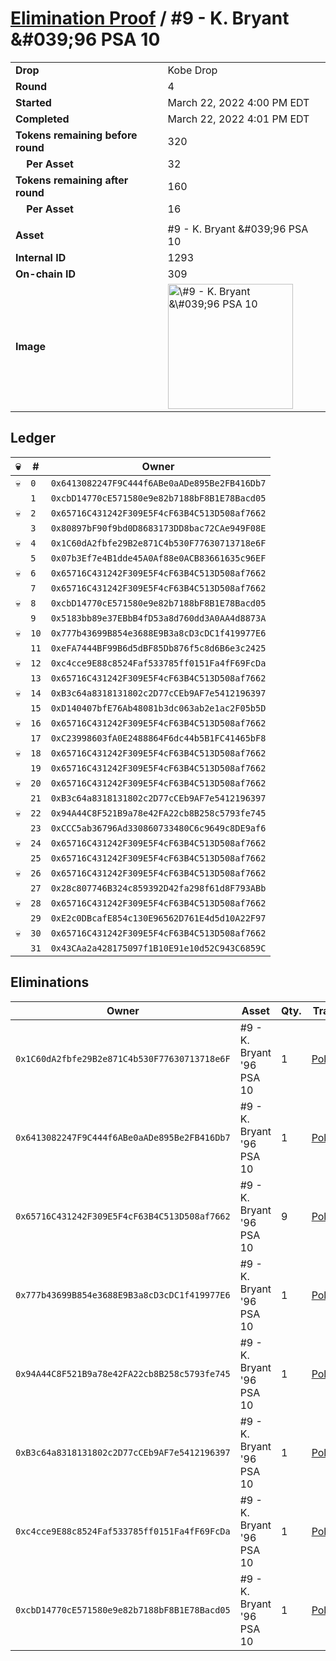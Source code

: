# [Elimination Proof](./readme.md) / \#9 - K. Bryant &\#039;96 PSA 10

|                                       |                                                                                                                                                                                                      |
| ------------------------------------- | ---------------------------------------------------------------------------------------------------------------------------------------------------------------------------------------------------- |
| **Drop**                              | Kobe Drop                                                                                                                                                                                            |
| **Round**                             | 4                                                                                                                                                                                                    |
| **Started**                           | March 22, 2022 4:00 PM EDT                                                                                                                                                                           |
| **Completed**                         | March 22, 2022 4:01 PM EDT                                                                                                                                                                           |
| **Tokens remaining before round**     | 320                                                                                                                                                                                                  |
| **&nbsp;&nbsp;&nbsp;&nbsp;Per Asset** | 32                                                                                                                                                                                                   |
| **Tokens remaining after round**      | 160                                                                                                                                                                                                  |
| **&nbsp;&nbsp;&nbsp;&nbsp;Per Asset** | 16                                                                                                                                                                                                   |
|                                       |                                                                                                                                                                                                      |
| **Asset**                             | \#9 - K. Bryant &\#039;96 PSA 10                                                                                                                                                                     |
| **Internal ID**                       | 1293                                                                                                                                                                                                 |
| **On-chain ID**                       | 309                                                                                                                                                                                                  |
| **Image**                             | <img src="https://tcdn.blokpax.com/95d5aeda-8542-4048-840a-bec5756477eb/96cefdcee1984b0d64a0ccb1b4fa7493316d4cf03b0ed4262c3433b97c096038.jpg" height="200" alt="\#9 - K. Bryant &\#039;96 PSA 10" /> |

## Ledger

| 💀  | #    | Owner                                        |
| --- | ---- | -------------------------------------------- |
| 💀  | `0`  | `0x6413082247F9C444f6ABe0aADe895Be2FB416Db7` |
|     | `1`  | `0xcbD14770cE571580e9e82b7188bF8B1E78Bacd05` |
| 💀  | `2`  | `0x65716C431242F309E5F4cF63B4C513D508af7662` |
|     | `3`  | `0x80897bF90f9bd0D8683173DD8bac72CAe949F08E` |
| 💀  | `4`  | `0x1C60dA2fbfe29B2e871C4b530F77630713718e6F` |
|     | `5`  | `0x07b3Ef7e4B1dde45A0Af88e0ACB83661635c96EF` |
| 💀  | `6`  | `0x65716C431242F309E5F4cF63B4C513D508af7662` |
|     | `7`  | `0x65716C431242F309E5F4cF63B4C513D508af7662` |
| 💀  | `8`  | `0xcbD14770cE571580e9e82b7188bF8B1E78Bacd05` |
|     | `9`  | `0x5183bb89e37EBbB4fD53a8d760dd3A0AA4d8873A` |
| 💀  | `10` | `0x777b43699B854e3688E9B3a8cD3cDC1f419977E6` |
|     | `11` | `0xeFA7444BF99B6d5dBF85Db876f5c8d6B6e3c2425` |
| 💀  | `12` | `0xc4cce9E88c8524Faf533785ff0151Fa4fF69FcDa` |
|     | `13` | `0x65716C431242F309E5F4cF63B4C513D508af7662` |
| 💀  | `14` | `0xB3c64a8318131802c2D77cCEb9AF7e5412196397` |
|     | `15` | `0xD140407bfE76Ab48081b3dc063ab2e1ac2F05b5D` |
| 💀  | `16` | `0x65716C431242F309E5F4cF63B4C513D508af7662` |
|     | `17` | `0xC23998603fA0E2488864F6dc44b5B1FC41465bF8` |
| 💀  | `18` | `0x65716C431242F309E5F4cF63B4C513D508af7662` |
|     | `19` | `0x65716C431242F309E5F4cF63B4C513D508af7662` |
| 💀  | `20` | `0x65716C431242F309E5F4cF63B4C513D508af7662` |
|     | `21` | `0xB3c64a8318131802c2D77cCEb9AF7e5412196397` |
| 💀  | `22` | `0x94A44C8F521B9a78e42FA22cb8B258c5793fe745` |
|     | `23` | `0xCCC5ab36796Ad330860733480C6c9649c8DE9af6` |
| 💀  | `24` | `0x65716C431242F309E5F4cF63B4C513D508af7662` |
|     | `25` | `0x65716C431242F309E5F4cF63B4C513D508af7662` |
| 💀  | `26` | `0x65716C431242F309E5F4cF63B4C513D508af7662` |
|     | `27` | `0x28c807746B324c859392D42fa298f61d8F793ABb` |
| 💀  | `28` | `0x65716C431242F309E5F4cF63B4C513D508af7662` |
|     | `29` | `0xE2c0DBcafE854c130E96562D761E4d5d10A22F97` |
| 💀  | `30` | `0x65716C431242F309E5F4cF63B4C513D508af7662` |
|     | `31` | `0x43CAa2a428175097f1B10E91e10d52C943C6859C` |

## Eliminations

| Owner                                        | Asset                      | Qty. | Transaction                                                                                                  |
| -------------------------------------------- | -------------------------- | ---- | ------------------------------------------------------------------------------------------------------------ |
| `0x1C60dA2fbfe29B2e871C4b530F77630713718e6F` | \#9 - K. Bryant '96 PSA 10 | 1    | [Polygonscan](https://polygonscan.com/tx/0xb09828ee15552987e40ca8b08b7ce1f8db88803daa65a42840977fc04b54d6ec) |
| `0x6413082247F9C444f6ABe0aADe895Be2FB416Db7` | \#9 - K. Bryant '96 PSA 10 | 1    | [Polygonscan](https://polygonscan.com/tx/0x2acf3d74fb2e390d80cabd9f3215f86ee2ccf850ef9736683966524a581f9175) |
| `0x65716C431242F309E5F4cF63B4C513D508af7662` | \#9 - K. Bryant '96 PSA 10 | 9    | [Polygonscan](https://polygonscan.com/tx/0xb06aac07e7f9955382f0dff1cbfc451ed31d391558bddc9fd5d3aa6791421c96) |
| `0x777b43699B854e3688E9B3a8cD3cDC1f419977E6` | \#9 - K. Bryant '96 PSA 10 | 1    | [Polygonscan](https://polygonscan.com/tx/0x133a1f68e5829609b033b12388f67384c5bc59797b78eadc3d305e10a3783898) |
| `0x94A44C8F521B9a78e42FA22cb8B258c5793fe745` | \#9 - K. Bryant '96 PSA 10 | 1    | [Polygonscan](https://polygonscan.com/tx/0x1b1631ee006780852d53d55cec4c38af2a8f0d28e23c7204c56f5ad131014f4c) |
| `0xB3c64a8318131802c2D77cCEb9AF7e5412196397` | \#9 - K. Bryant '96 PSA 10 | 1    | [Polygonscan](https://polygonscan.com/tx/0x760f0f6b2ab99fc4a6206a3be875a2fe5a122cbdf81e80553984580f83dbd2d3) |
| `0xc4cce9E88c8524Faf533785ff0151Fa4fF69FcDa` | \#9 - K. Bryant '96 PSA 10 | 1    | [Polygonscan](https://polygonscan.com/tx/0xd6a587c0ef76e46b74d17d2046b630618f07724535e810d9490621f2cbb8475c) |
| `0xcbD14770cE571580e9e82b7188bF8B1E78Bacd05` | \#9 - K. Bryant '96 PSA 10 | 1    | [Polygonscan](https://polygonscan.com/tx/0x57d45b5366b2bace67abbac014ad6eea26c6359f0c35b5ca6b6792530728d874) |
